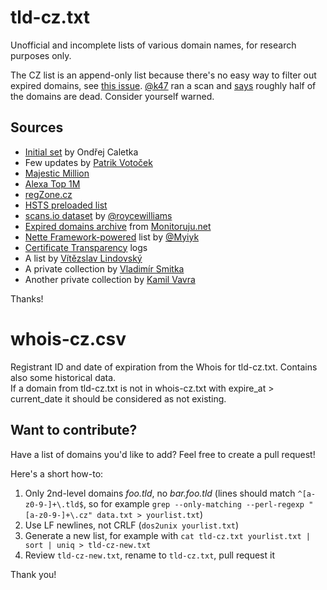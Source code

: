 # tld-cz.txt
Unofficial and incomplete lists of various domain names, for research purposes only.

The CZ list is an append-only list because there's no easy way to filter out expired domains, see [this issue](https://github.com/spaze/domains/issues/2). [@k47](https://twitter.com/kaja47) ran a scan and [says](https://twitter.com/kaja47/status/1108100691434917888) roughly half of the domains are dead. Consider yourself warned.

## Sources
- [Initial set](https://blog.root.cz/oskar/jak-vylistovat-domenu-cz/866150/) by Ondřej Caletka
- Few updates by [Patrik Votoček](https://github.com/Vrtak-CZ)
- [Majestic Million](https://blog.majestic.com/development/majestic-million-csv-daily/)
- [Alexa Top 1M](http://s3.amazonaws.com/alexa-static/top-1m.csv.zip)
- [regZone.cz](https://www.regzone.cz/uvolnovane-domeny/)
- [HSTS preloaded list](https://cs.chromium.org/chromium/src/net/http/transport_security_state_static.json)
- [scans.io dataset](https://gist.github.com/roycewilliams/b87a140a4869baf4d2c907c6e352b970) by [@roycewilliams](https://github.com/roycewilliams)
- [Expired domains archive](http://wladass.cz/archiv-expirovanych-domen/) from [Monitoruju.net](https://www.monitoruju.net/expirovane-domeny-archiv/)
- [Nette Framework-powered](https://gist.github.com/Myiyk/7589213) list by [@Myiyk](https://github.com/Myiyk)
- [Certificate Transparency](https://www.certificate-transparency.org/) logs
- A list by [Vítězslav Lindovský](https://vitezslav-lindovsky.cz/)
- A private collection by [Vladimír Smitka](https://github.com/lynt-smitka)
- Another private collection by [Kamil Vavra](https://github.com/vavkamil)

Thanks!

# whois-cz.csv
Registrant ID and date of expiration from the Whois for tld-cz.txt. Contains also some historical data.  
If a domain from tld-cz.txt is not in whois-cz.txt with expire_at > current_date it should be considered as not existing.

## Want to contribute?
Have a list of domains you'd like to add? Feel free to create a pull request!

Here's a short how-to:
1. Only 2nd-level domains *foo.tld*, no *bar.foo.tld* (lines should match `^[a-z0-9-]+\.tld$`, so for example `grep --only-matching --perl-regexp "[a-z0-9-]+\.cz" data.txt > yourlist.txt`)
2. Use LF newlines, not CRLF (`dos2unix yourlist.txt`)
3. Generate a new list, for example with `cat tld-cz.txt yourlist.txt | sort | uniq > tld-cz-new.txt`
4. Review `tld-cz-new.txt`, rename to `tld-cz.txt`, pull request it

Thank you!
